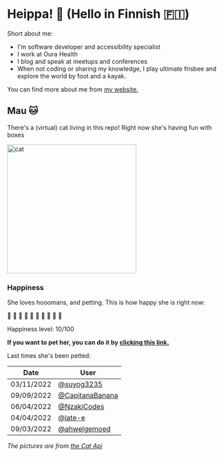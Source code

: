 # Heippa! :wave: (Hello in Finnish :finland:)

Short about me:
- I'm software developer and accessibility specialist
- I work at Oura Health
- I blog and speak at meetups and conferences
- When not coding or sharing my knowledge, I play ultimate frisbee and explore the world by foot and a kayak.

You can find more about me from [my website.](https://eevis.codes)

<!-- Cat Widget Start -->
## Mau :cat:

There's a (virtual) cat living in this repo! Right now she's having fun with boxes

<img src=https://cdn2.thecatapi.com/images/2oo.gif alt="cat" width=300 />
  
### Happiness
  She loves hooomans, and petting. This is how happy she is right now: 
  
  :sparkling_heart: :black_heart: :black_heart: :black_heart: :black_heart: :black_heart: :black_heart: :black_heart: :black_heart: :black_heart: 
  
  Happiness level: 10/100
   
  **If you want to pet her, you can do it by [clicking this link.](https://github.com/eevajonnapanula/eevajonnapanula/issues/new?title=pet-cat&body=Just+submit+the+issue+-+that%27s+all+you+have+to+do+%3Acat%3A)**
  
  Last times she's been petted: 

Date | User
------- | ---------
 03/11/2022 | [@suyog3235](https://github.com/suyog3235)
09/09/2022 | [@CapitanaBanana](https://github.com/CapitanaBanana)
06/04/2022 | [@NzakiCodes](https://github.com/NzakiCodes)
04/04/2022 | [@late-e](https://github.com/late-e)
09/03/2022 | [@ahwelgemoed](https://github.com/ahwelgemoed)
  

*The pictures are from [the Cat Api](https://thecatapi.com/)*
<!-- Cat Widget End -->

